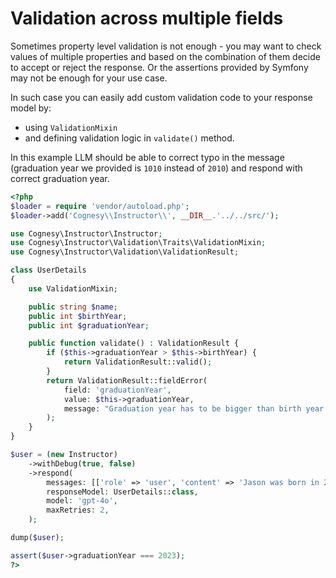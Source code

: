 # Validation across multiple fields

Sometimes property level validation is not enough - you may want to check values of multiple
properties and based on the combination of them decide to accept or reject the response.
Or the assertions provided by Symfony may not be enough for your use case.

In such case you can easily add custom validation code to your response model by:
- using `ValidationMixin`
- and defining validation logic in `validate()` method.

In this example LLM should be able to correct typo in the message (graduation year we provided
is `1010` instead of `2010`) and respond with correct graduation year.

```php
<?php
$loader = require 'vendor/autoload.php';
$loader->add('Cognesy\\Instructor\\', __DIR__.'../../src/');

use Cognesy\Instructor\Instructor;
use Cognesy\Instructor\Validation\Traits\ValidationMixin;
use Cognesy\Instructor\Validation\ValidationResult;

class UserDetails
{
    use ValidationMixin;

    public string $name;
    public int $birthYear;
    public int $graduationYear;

    public function validate() : ValidationResult {
        if ($this->graduationYear > $this->birthYear) {
            return ValidationResult::valid();
        }
        return ValidationResult::fieldError(
            field: 'graduationYear',
            value: $this->graduationYear,
            message: "Graduation year has to be bigger than birth year."
        );
    }
}

$user = (new Instructor)
    ->withDebug(true, false)
    ->respond(
        messages: [['role' => 'user', 'content' => 'Jason was born in 2000 and graduated in 1023.']],
        responseModel: UserDetails::class,
        model: 'gpt-4o',
        maxRetries: 2,
    );

dump($user);

assert($user->graduationYear === 2023);
?>
```